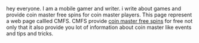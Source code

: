 hey everyone. I am a mobile gamer and writer. i write about games and provide coin master free spins for coin master players.
This page represent a web page callled CMFS. CMFS provide <a href="https://www.coin-master-freespins.com/2020/12/coin-master-free-spins.html">coin master free spins</a> for free not only that it also provide you lot of information about coin master like events and tips and tricks.
